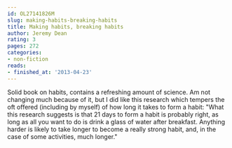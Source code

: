 ```yaml
---
id: OL27141826M
slug: making-habits-breaking-habits
title: Making habits, breaking habits
author: Jeremy Dean
rating: 3
pages: 272
categories:
- non-fiction
reads:
- finished_at: '2013-04-23'
---
```

Solid book on habits, contains a refreshing amount of science. Am not changing much because of it, but I did like this research which tempers the oft offered (including by myself) of how long it takes to form a habit: "What this research suggests is that 21 days to form a habit is probably right, as long as all you want to do is drink a glass of water after breakfast. Anything harder is likely to take longer to become a really strong habit, and, in the case of some activities, much longer."
